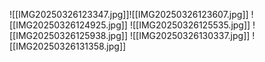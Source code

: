![[IMG20250326123347.jpg]]![[IMG20250326123607.jpg]]
![[IMG20250326124925.jpg]]
![[IMG20250326125535.jpg]]
![[IMG20250326125938.jpg]]
![[IMG20250326130337.jpg]]
![[IMG20250326131358.jpg]]